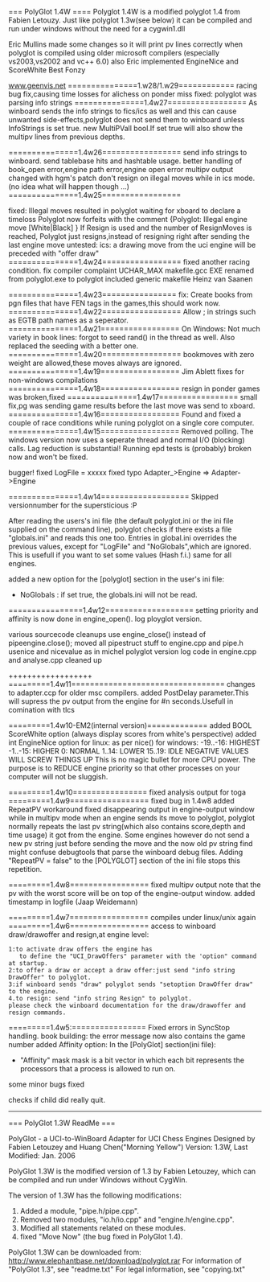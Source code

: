 === PolyGlot 1.4W ====
Polyglot 1.4W is a modified polyglot 1.4 from Fabien Letouzy.
Just like polyglot 1.3w(see below) it can be compiled and run under windows without
the need for a cygwin1.dll

Eric Mullins made some changes so it will print pv lines correctly when polyglot is compiled using older
microsoft compilers (especially vs2003,vs2002 and vc++ 6.0)
also Eric implemented EngineNice and ScoreWhite
Best
Fonzy

www.geenvis.net
===============1.w28/1.w29============
racing bug fix,causing time losses for alichess on ponder miss
fixed: polyglot was parsing info strings
===============1.4w27=================
As winboard sends the info strings to fics/ics as well and this can cause unwanted side-effects,polyglot does not send them to winboard unless InfoStrings is set true.
new MultiPVall bool.If set true will also show the multipv lines from previous depths.

===============1.4w26=================
send info strings to winboard.
send tablebase hits and hashtable usage.
better handling of book_open error,engine path error,engine open error
multipv output changed with hgm's patch
don't resign on illegal moves while in ics mode.(no idea what will happen though ...)
===============1.4w25=================

fixed: Illegal moves resulted in polyglot waiting for xboard to declare a timeloss
	Polyglot now forfeits with the comment {Polyglot: Illegal engine move [White|Black] } 
If Resign is used and the number of ResignMoves is reached,
	Polyglot just resigns,instead  of resigning right after sending the last engine move
untested: ics: a drawing move from the uci engine will be preceded with "offer draw"
===============1.4w24=================
fixed another racing condition.
fix compiler complaint UCHAR_MAX
makefile.gcc EXE renamed from polyglot.exe to polyglot
included generic makefile
Heinz van Saanen

===============1.4w23================
fix: Create books from pgn files that have FEN tags in the games,this should work now. 
===============1.4w22=================
Allow ; in strings such as EGTB path names as a seperator.
===============1.4w21=================
On Windows: Not much variety in book lines: forgot to seed rand() in the thread as well.
Also replaced the seeding with a better one.
===============1.4w20=================
bookmoves with zero weight are allowed,these moves always are ignored.
===============1.4w19=================
Jim Ablett fixes for non-windows compilations
===============1.4w18=================
resign in ponder games was broken,fixed
===============1.4w17=================
small fix,pg was sending game results before the last move was send to xboard.
===============1.4w16=================
Found and fixed a couple of race conditions while runing polyglot on a single core computer.
===============1.4w15=================
Removed polling.
The windows version now uses a seperate thread and normal I/O (blocking) calls.
Lag reduction is substantial!
Running epd tests is (probably) broken now and won't be fixed.

bugger! fixed LogFile = xxxxx
fixed   typo  Adapter_>Engine => Adapter->Engine

===============1.4w14===================
Skipped  versionnumber for the supersticious :P

After reading the users's ini file (the default polyglot.ini or the ini file supplied on the command line),
polyglot checks if there exists a file "globals.ini" and reads this one too.
Entries in global.ini overrides the previous values,
except for "LogFile" and "NoGlobals",which are ignored.
This is usefull if you want to set some values (Hash f.i.) same for all engines.

added a new option for the [polyglot] section in the user's ini file:
- NoGlobals : if set true, the globals.ini will not be read.

================1.4w12===================
setting priority and affinity is now done in engine_open().
log ployglot version.

various sourcecode cleanups
	use engine_close() instead of pipeengine.close();
	moved all pipestruct stuff to engine.cpp and pipe.h
	usenice and nicevalue as in michel polyglot version
	log code in engine.cpp and analyse.cpp cleaned up

++++++++++++++++++
=========1.4w11=================================
changes to adapter.ccp for older msc compilers.
added PostDelay parameter.This will supress the pv output
from the engine for #n seconds.Usefull in comination with tlcs

=========1.4w10-EM2(internal version)=============
added BOOL ScoreWhite option (always display scores from white's perspective)
added int EngineNice option
  for linux: as per nice()
  for windows:
    -19..-16: HIGHEST
     -1..-15: HIGHER
           0: NORMAL
       1..14: LOWER
      15..19: IDLE
     NEGATIVE VALUES WILL SCREW THINGS UP 
    This is no magic bullet for more CPU power.  The purpose is to REDUCE engine priority so
    that other processes on your computer will not be sluggish.

=========1.4w10================
fixed analysis output for toga
=========1.4w9=================
fixed bug in 1.4w8
added RepeatPV workaround
	fixed disappearing output in engine-output window while in multipv mode
	when an engine sends its move to polyglot,
	polyglot normally repeats the last pv string(which also contains score,depth and time usage) it got from the engine.
	Some engines however do not send a new pv string just before sending the move and the now old pv string
	find might confuse debugtools that parse the winboard debug files.
	Adding "RepeatPV = false" to the [POLYGLOT] section of the ini file stops this repetition.
 
=========1.4w8=================
fixed multipv output
note that the pv with the worst score will be on top of the engine-output window.
added timestamp in logfile (Jaap Weidemann)

=========1.4w7=================
compiles under linux/unix again
=========1.4w6=================
access to winboard draw/drawoffer and resign,at engine level:

	1:to activate draw offers the engine has 
	   to define the "UCI_DrawOffers" parameter with the 'option" command at startup. 
	2:to offer a draw or accept a draw offer:just send "info string DrawOffer" to polyglot. 
	3:if winboard sends "draw" polyglot sends "setoption DrawOffer draw" to the engine.
	4.to resign: send "info string Resign" to polyglot.
	please check the winboard documentation for the draw/drawoffer and resign commands.
		
=========1.4w5:================
Fixed errors in SyncStop handling.
book building: the error message now also contains the game number 
added Affinity option:
In the [PolyGlot] section(ini file):
- "Affinity" mask
mask is a bit vector in which each bit represents the processors that a process is allowed to run on.

some minor bugs fixed

checks if child did really quit.

*************************************************
=== PolyGlot 1.3W ReadMe ===

PolyGlot - a UCI-to-WinBoard Adapter for UCI Chess Engines
Designed by Fabien Letouzey and Huang Chen("Morning Yellow")
Version: 1.3W, Last Modified: Jan. 2006

PolyGlot 1.3W is the modified version of 1.3 by Fabien Letouzey,
which can be compiled and run under Windows without CygWin.

The version of 1.3W has the following modifications:
1. Added a module, "pipe.h/pipe.cpp".
2. Removed two modules, "io.h/io.cpp" and "engine.h/engine.cpp".
3. Modified all statements related on these modules.
4. fixed "Move Now" (the bug fixed in PolyGlot 1.4).

PolyGlot 1.3W can be downloaded from:
http://www.elephantbase.net/download/polyglot.rar
For information of "PolyGlot 1.3", see "readme.txt"
For legal information, see "copying.txt"
